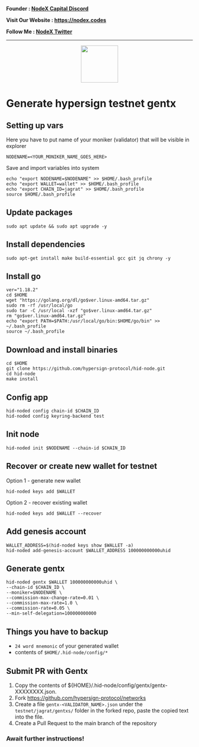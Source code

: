 <strong><p style="font-size:14px" align="left">Founder :
<a href="https://discord.gg/JqQNcwff2e" target="_blank">NodeX Capital Discord</a></p></strong>
<strong><p style="font-size:14px" align="left">Visit Our Website : 
<a href="https://nodex.codes/" target="_blank">https://nodex.codes</a></p></strong>
<strong><p style="font-size:14px" align="left">Follow Me :
<a href="https://twitter.com/nodexploit/" target="_blank">NodeX Twitter</a></p></strong>
<hr>

<p align="center">
  <img height="100" height="auto" src="https://user-images.githubusercontent.com/50621007/189590189-369a8e4d-97a6-4c1e-97cc-6a9586c3697e.png">
</p>

# Generate hypersign testnet gentx

## Setting up vars
Here you have to put name of your moniker (validator) that will be visible in explorer
```
NODENAME=<YOUR_MONIKER_NAME_GOES_HERE>
```

Save and import variables into system
```
echo "export NODENAME=$NODENAME" >> $HOME/.bash_profile
echo "export WALLET=wallet" >> $HOME/.bash_profile
echo "export CHAIN_ID=jagrat" >> $HOME/.bash_profile
source $HOME/.bash_profile
```

## Update packages
```
sudo apt update && sudo apt upgrade -y
```

## Install dependencies
```
sudo apt-get install make build-essential gcc git jq chrony -y
```

## Install go
```
ver="1.18.2"
cd $HOME
wget "https://golang.org/dl/go$ver.linux-amd64.tar.gz"
sudo rm -rf /usr/local/go
sudo tar -C /usr/local -xzf "go$ver.linux-amd64.tar.gz"
rm "go$ver.linux-amd64.tar.gz"
echo "export PATH=$PATH:/usr/local/go/bin:$HOME/go/bin" >> ~/.bash_profile
source ~/.bash_profile
```

## Download and install binaries
```
cd $HOME
git clone https://github.com/hypersign-protocol/hid-node.git
cd hid-node
make install
```

## Config app
```
hid-noded config chain-id $CHAIN_ID
hid-noded config keyring-backend test
```

## Init node
```
hid-noded init $NODENAME --chain-id $CHAIN_ID
```

## Recover or create new wallet for testnet
Option 1 - generate new wallet
```
hid-noded keys add $WALLET
```

Option 2 - recover existing wallet
```
hid-noded keys add $WALLET --recover
```

## Add genesis account
```
WALLET_ADDRESS=$(hid-noded keys show $WALLET -a)
hid-noded add-genesis-account $WALLET_ADDRESS 100000000000uhid
```

## Generate gentx
```
hid-noded gentx $WALLET 100000000000uhid \
--chain-id $CHAIN_ID \
--moniker=$NODENAME \
--commission-max-change-rate=0.01 \
--commission-max-rate=1.0 \
--commission-rate=0.05 \
--min-self-delegation=100000000000
```

## Things you have to backup
- `24 word mnemonic` of your generated wallet
- contents of `$HOME/.hid-node/config/*`

## Submit PR with Gentx
1. Copy the contents of ${HOME}/.hid-node/config/gentx/gentx-XXXXXXXX.json.
2. Fork https://github.com/hypersign-protocol/networks
3. Create a file `gentx-<VALIDATOR_NAME>.json` under the `testnet/jagrat/gentxs/` folder in the forked repo, paste the copied text into the file.
4. Create a Pull Request to the main branch of the repository

### Await further instructions!
